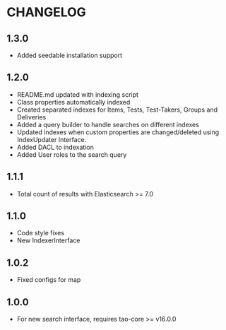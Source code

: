 CHANGELOG
=========

1.3.0
-----
- Added seedable installation support 

1.2.0
-----
- README.md updated with indexing script
- Class properties automatically indexed
- Created separated indexes for Items, Tests, Test-Takers, Groups and Deliveries
- Added a query builder to handle searches on different indexes
- Updated indexes when custom properties are changed/deleted using IndexUpdater Interface.
- Added DACL to indexation
- Added User roles to the search query

1.1.1
-----
- Total count of results with Elasticsearch >= 7.0

1.1.0
-----
- Code style fixes
- New IndexerInterface

1.0.2
-----
- Fixed configs for map

1.0.0
-----
- For new search interface, requires tao-core >= v16.0.0
